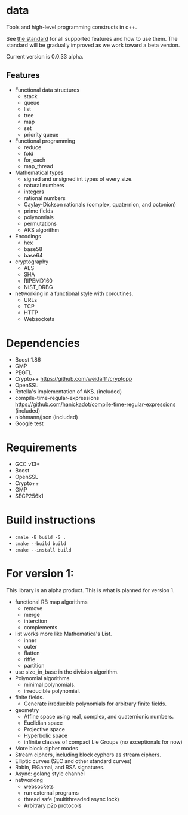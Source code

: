 # data

Tools and high-level programming constructs in c++. 

See [the standard](doc/standard.md) for all supported features and how to use them. 
The standard will be gradually improved as we work toward a beta version.

Current version is 0.0.33 alpha.

## Features 

  * Functional data structures
    * stack
    * queue
    * list
    * tree
    * map
    * set
    * priority queue
  * Functional programming
    * reduce
    * fold
    * for_each
    * map_thread
  * Mathematical types
    * signed and unsigned int types of every size.
    * natural numbers
    * integers
    * rational numbers
    * Caylay-Dickson rationals (complex, quaternion, and octonion)
    * prime fields
    * polynomials
    * permutations
    * AKS algorithm
  * Encodings
    * hex
    * base58
    * base64
  * cryptography 
    * AES
    * SHA
    * RIPEMD160
    * NIST_DRBG 
  * networking in a functional style with coroutines.
    * URLs
    * TCP
    * HTTP
    * Websockets
    
# Dependencies
  * Boost 1.86
  * GMP
  * PEGTL
  * Crypto++ https://github.com/weidai11/cryptopp 
  * OpenSSL
  * Rotella's implementation of AKS. (included)
  * compile-time-regular-expressions https://github.com/hanickadot/compile-time-regular-expressions (included)
  * nlohmann/json (included)
  * Google test

# Requirements
  * GCC v13+
  * Boost 
  * OpenSSL 
  * Crypto++
  * GMP 
  * SECP256k1

# Build instructions

  * `cmale -B build -S .`
  * `cmake --build build`
  * `cmake --install build`

# For version 1:

This library is an alpha product. This is what is planned for version 1.
  * functional RB map algorithms
    * remove
    * merge
    * interction
    * complements
  * list works more like Mathematica's List. 
    * inner
    * outer
    * flatten
    * riffle
    * partition
  * use size_in_base in the division algorithm.
  * Polynomial algorithms
    * minimal polynomials.
    * irreducible polynomial.
  * finite fields. 
    * Generate irreducible polynomials for arbitrary finite fields. 
  * geometry
    * Affine space using real, complex, and quaternionic numbers.
    * Euclidian space
    * Projective space
    * Hyperbolic space
    * infinite classes of compact Lie Groups (no exceptionals for now)
  * More block cipher modes
  * Stream ciphers, including block cyphers as stream ciphers.
  * Elliptic curves (SEC and other standard curves)
  * Rabin, ElGamal, and RSA signatures. 
  * Async: golang style channel
  * networking
    * websockets
    * run external programs
    * thread safe (multithreaded async lock)
    * Arbitrary p2p protocols
